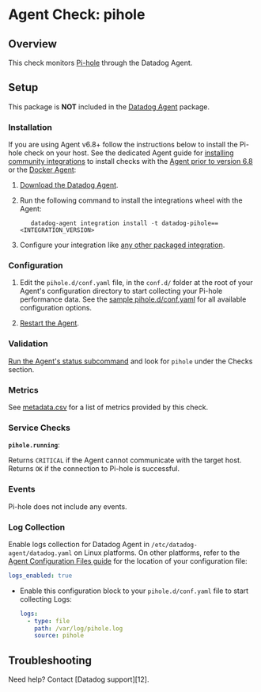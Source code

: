 # Agent Check: pihole

## Overview

This check monitors [Pi-hole][1] through the Datadog Agent.

## Setup

This package is **NOT** included in the [Datadog Agent][2] package.

### Installation

If you are using Agent v6.8+ follow the instructions below to install the Pi-hole check on your host. See the dedicated Agent guide for [installing community integrations][3] to install checks with the [Agent prior to version 6.8][4] or the [Docker Agent][5]:

1. [Download the Datadog Agent][2].

2. Run the following command to install the integrations wheel with the Agent:

   ```shell
      datadog-agent integration install -t datadog-pihole==<INTEGRATION_VERSION>
   ```

3. Configure your integration like [any other packaged integration][6].

### Configuration

1. Edit the `pihole.d/conf.yaml` file, in the `conf.d/` folder at the root of your Agent's configuration directory to start collecting your Pi-hole performance data. See the [sample pihole.d/conf.yaml][7] for all available configuration options.

2. [Restart the Agent][8].

### Validation

[Run the Agent's status subcommand][9] and look for `pihole` under the Checks section.


### Metrics

See [metadata.csv][10] for a list of metrics provided by this check.

### Service Checks

**`pihole.running`**:

Returns `CRITICAL` if the Agent cannot communicate with the target host. Returns `OK` if the connection to Pi-hole is successful.

### Events

Pi-hole does not include any events.

### Log Collection

Enable logs collection for Datadog Agent in `/etc/datadog-agent/datadog.yaml` on Linux platforms. On other platforms, refer to the [Agent Configuration Files guide][11] for the location of your configuration file:

```yaml
logs_enabled: true
```

- Enable this configuration block to your `pihole.d/conf.yaml` file to start collecting Logs:
    ```yaml
    logs:
      - type: file
        path: /var/log/pihole.log
        source: pihole
    ```

## Troubleshooting


Need help? Contact [Datadog support][12].

[1]: https://pi-hole.net/
[2]: https://app.datadoghq.com/account/settings#agent
[3]: https://docs.datadoghq.com/agent/guide/community-integrations-installation-with-docker-agent/
[4]: https://docs.datadoghq.com/agent/guide/community-integrations-installation-with-docker-agent/?tab=agentpriorto68
[5]: https://docs.datadoghq.com/agent/guide/community-integrations-installation-with-docker-agent/?tab=docker
[6]: https://docs.datadoghq.com/agent/kubernetes/integrations/
[7]: https://github.com/DataDog/integrations-extras/blob/master/pihole/datadog_checks/pihole/data/conf.yaml.example
[8]: https://docs.datadoghq.com/agent/guide/agent-commands/#start-stop-and-restart-the-agent
[9]: https://docs.datadoghq.com/agent/guide/agent-commands/#agent-status-and-information
[10]: https://github.com/DataDog/integrations-extras/blob/master/pihole/metadata.csv
[11]: https://docs.datadoghq.com/agent/guide/agent-configuration-files/
[11]: https://docs.datadoghq.com/help/

